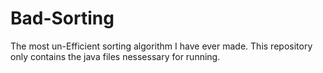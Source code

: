 Bad-Sorting
===========

The most un-Efficient sorting algorithm I have ever made.
This repository only contains the java files nessessary for running.
